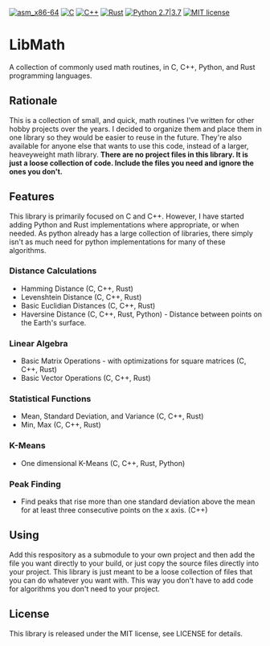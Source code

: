 [![asm_x86-64](https://img.shields.io/badge/asm-x86_64-brightgreen.svg)]() [![C](https://img.shields.io/badge/c-brightgreen.svg)]() [![C++](https://img.shields.io/badge/cpp-brightgreen.svg)]() [![Rust](https://img.shields.io/badge/rust-brightgreen.svg)](https://www.rust-lang.org) [![Python 2.7|3.7](https://img.shields.io/badge/python-2.7%2F3.7-brightgreen.svg)](https://www.python.org/) [![MIT license](http://img.shields.io/badge/license-MIT-brightgreen.svg)](http://opensource.org/licenses/MIT)

# LibMath
A collection of commonly used math routines, in C, C++, Python, and Rust programming languages.

## Rationale
This is a collection of small, and quick, math routines I've written for other hobby projects over the years. I decided to organize them and place them in one library so they would be easier to reuse in the future. They're also available for anyone else that wants to use this code, instead of a larger, heaveyweight math library. **There are no project files in this library. It is just a loose collection of code. Include the files you need and ignore the ones you don't.**

## Features
This library is primarily focused on C and C++. However, I have started adding Python and Rust implementations where appropriate, or when needed. As python already has a large collection of libraries, there simply isn't as much need for python implementations for many of these algorithms.

### Distance Calculations
* Hamming Distance (C, C++, Rust)
* Levenshtein Distance (C, C++, Rust)
* Basic Euclidian Distances (C, C++, Rust)
* Haversine Distance (C, C++, Rust, Python) - Distance between points on the Earth's surface.

### Linear Algebra
* Basic Matrix Operations - with optimizations for square matrices (C, C++, Rust)
* Basic Vector Operations (C, C++, Rust)

### Statistical Functions
* Mean, Standard Deviation, and Variance (C, C++, Rust)
* Min, Max (C, C++, Rust)

### K-Means
* One dimensional K-Means (C, C++, Rust, Python)

### Peak Finding
* Find peaks that rise more than one standard deviation above the mean for at least three consecutive points on the x axis. (C++)

## Using
Add this respository as a submodule to your own project and then add the file you want directly to your build, or just copy the source files directly into your project. This library is just meant to be a loose collection of files that you can do whatever you want with. This way you don't have to add code for algorithms you don't need to your project.

## License
This library is released under the MIT license, see LICENSE for details.
